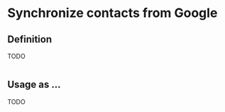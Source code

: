 # Synchronize contacts from Google

## Definition

TODO

```php
```

## Usage as ...

TODO

```php
```
